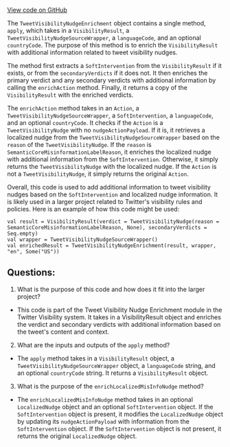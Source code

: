 [View code on GitHub](https://github.com/misbahsy/the-algorithm/visibilitylib/src/main/scala/com/twitter/visibility/interfaces/tweets/enrichments/TweetVisibilityNudgeEnrichment.scala)

The `TweetVisibilityNudgeEnrichment` object contains a single method, `apply`, which takes in a `VisibilityResult`, a `TweetVisibilityNudgeSourceWrapper`, a `languageCode`, and an optional `countryCode`. The purpose of this method is to enrich the `VisibilityResult` with additional information related to tweet visibility nudges. 

The method first extracts a `SoftIntervention` from the `VisibilityResult` if it exists, or from the `secondaryVerdicts` if it does not. It then enriches the primary verdict and any secondary verdicts with additional information by calling the `enrichAction` method. Finally, it returns a copy of the `VisibilityResult` with the enriched verdicts.

The `enrichAction` method takes in an `Action`, a `TweetVisibilityNudgeSourceWrapper`, a `SoftIntervention`, a `languageCode`, and an optional `countryCode`. It checks if the `Action` is a `TweetVisibilityNudge` with no `nudgeActionPayload`. If it is, it retrieves a localized nudge from the `TweetVisibilityNudgeSourceWrapper` based on the `reason` of the `TweetVisibilityNudge`. If the `reason` is `SemanticCoreMisinformationLabelReason`, it enriches the localized nudge with additional information from the `SoftIntervention`. Otherwise, it simply returns the `TweetVisibilityNudge` with the localized nudge. If the `Action` is not a `TweetVisibilityNudge`, it simply returns the original `Action`.

Overall, this code is used to add additional information to tweet visibility nudges based on the `SoftIntervention` and localized nudge information. It is likely used in a larger project related to Twitter's visibility rules and policies. Here is an example of how this code might be used:

```
val result = VisibilityResult(verdict = TweetVisibilityNudge(reason = SemanticCoreMisinformationLabelReason, None), secondaryVerdicts = Seq.empty)
val wrapper = TweetVisibilityNudgeSourceWrapper()
val enrichedResult = TweetVisibilityNudgeEnrichment(result, wrapper, "en", Some("US"))
```
## Questions: 
 1. What is the purpose of this code and how does it fit into the larger project? 
- This code is part of the Tweet Visibility Nudge Enrichment module in the Twitter Visibility system. It takes in a VisibilityResult object and enriches the verdict and secondary verdicts with additional information based on the tweet's content and context.

2. What are the inputs and outputs of the `apply` method? 
- The `apply` method takes in a `VisibilityResult` object, a `TweetVisibilityNudgeSourceWrapper` object, a `languageCode` string, and an optional `countryCode` string. It returns a `VisibilityResult` object.

3. What is the purpose of the `enrichLocalizedMisInfoNudge` method? 
- The `enrichLocalizedMisInfoNudge` method takes in an optional `LocalizedNudge` object and an optional `SoftIntervention` object. If the `SoftIntervention` object is present, it modifies the `LocalizedNudge` object by updating its `nudgeActionPayload` with information from the `SoftIntervention` object. If the `SoftIntervention` object is not present, it returns the original `LocalizedNudge` object.